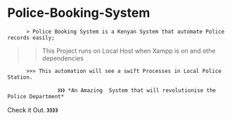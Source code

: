 # Police-Booking-System

          > Police Booking System is a Kenyan System that automate Police records easily;

>> This Project runs on Local Host when Xampp is on and othe dependencies

          >>> This automation will see a swift Processes in Local Police Station.

                    》》》 *An Amazing  System that will revolutionise the Police Department*
          
          
Check it Out.
 》》》》
